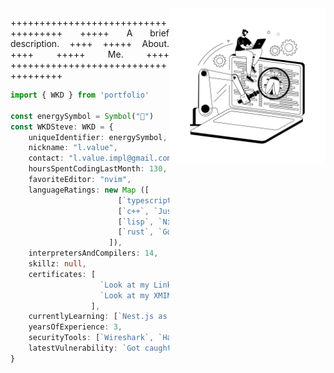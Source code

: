 <img src="./public/images/zahnrad.jpg" min-width="250px" max-width="250px" width="250px" align="right" alt="www.freepik.com">

<p align="justify"> 
++++++++++++++++++++++++++++++++++++
+++++   A brief description.    ++++
+++++         About.            ++++
+++++          Me.              ++++
++++++++++++++++++++++++++++++++++++
</p>

```ts
import { WKD } from 'portfolio'

const energySymbol = Symbol("🍮")
const WKDSteve: WKD = {
    uniqueIdentifier: energySymbol,
    nickname: "l.value",
    contact: "l.value.impl@gmail.com",
    hoursSpentCodingLastMonth: 130,
    favoriteEditor: "nvim",
    languageRatings: new Map ([
                        [`typescript`, `Nice!`],
                        [`c++`, `Just love it, really.`],
                        [`lisp`, `Nice for theory and learning.`],
                        [`rust`, `Gold, but newbie.`], 
                      ]),
    interpretersAndCompilers: 14,
    skillz: null,
    certificates: [
                    `Look at my LinkedIn: www.linkedin.com/in/Stefan-Bartl`,
                    `Look at my XMIND-RoadMap: https://xmind.ai/share/k2PSPlst`
                  ],
    currentlyLearning: [`Nest.js as a whole`, `apply TypeScript`],
    yearsOfExperience: 3,
    securityTools: [`Wireshark`, `HackRfOne`, `Metasploit`, `Soldering iron`],
    latestVulnerability: `Got caught when I didn't lock the screen 3 times when I was a customer.`,
}
```
